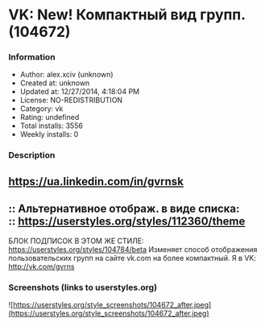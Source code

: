 # VK: New! Компактный вид групп. (104672)

### Information
- Author: alex.xciv (unknown)
- Created at: unknown
- Updated at: 12/27/2014, 4:18:04 PM
- License: NO-REDISTRIBUTION
- Category: vk
- Rating: undefined
- Total installs: 3556
- Weekly installs: 0


### Description
https://ua.linkedin.com/in/gvrnsk
---------------------------------------------------------
:: Альтернативное отображ. в виде списка:    
:: https://userstyles.org/styles/112360/theme 
---------------------------------------------------------

БЛОК ПОДПИСОК В ЭТОМ ЖЕ СТИЛЕ: https://userstyles.org/styles/104784/beta
Изменяет способ отображения пользовательских групп на сайте vk.com на более компактный.
Я в VK: http://vk.com/gvrns


### Screenshots (links to userstyles.org)
![https://userstyles.org/style_screenshots/104672_after.jpeg](https://userstyles.org/style_screenshots/104672_after.jpeg)


